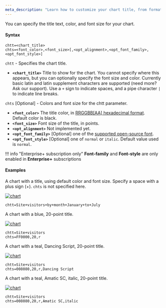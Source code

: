 ```yaml
---
meta_description: "Learn how to customize your chart title, from format to alignement."
---
```

You can specify the title text, color, and font size for your chart.

#### Syntax

```
chtt=<chart_title>
chts=<font_color>,<font_size>[,<opt_alignment>,<opt_font_family>,<opt_font_style>]
```

`chtt` - Specifies the chart title.

- **`<chart_title>`** Title to show for the chart. You cannot specify where this appears, but you can optionally specify the font size and color. Currently basic latin and latin supplement characters are supported (need more? Ask our support). Use a `+` sign to indicate spaces, and a pipe character ` | ` to indicate line breaks.

`chts` [Optional] - Colors and font size for the chtt parameter.

- **`<font_color>`** The title color, in [RRGGBB[AA] hexadecimal format](/reference/color-format). Default color is black.
- **`<font_size>`** Font size of the title, in points.
- **`<opt_alignment>`** Not implemented yet.
- **`<opt_font_family>`** [Optional] one of the [supported open-source font](/reference/chart-font/#supported-open-source-fonts).
- **`<opt_font_style>`** [Optional] one of `normal` or `italic`. Default value used is `normal`.

!!! info "Enterprise+ subscription only"
    **Font-family** and **Font-style** are only enabled in **Enterprise+** subscriptions

<!-- - **`<opt_alignment>`** [Optional] Alignment of the title. Choose one of the following case-sensitive string values: "l" (left), "c" (centered) "r" (right). Default is "c". -->

#### Examples

A chart with a title, using default color and font size. Specify a space with a plus sign (+). `chts` is not specified here.

[![chart](https://image-charts.com/chart?chbh=22%2C4&chco=FF6B6B%2CC44D58&chd=s%3AYUVmw1%2Cwellow&chs=700x200&cht=bvs&chtt=Site%20visitors%20by%20month%7CJanuary%20to%20July&icac=documentation&ichm=244131d1ae07bbd376c78f71c3c80aeca5d8feba2d93bb8bec0ba3f00596ba38)](https://editor.image-charts.com/chart?chbh=22%2C4&chco=FF6B6B%2CC44D58&chd=s%3AYUVmw1%2Cwellow&chs=700x200&cht=bvs&chtt=Site%20visitors%20by%20month%7CJanuary%20to%20July&icac=documentation&ichm=244131d1ae07bbd376c78f71c3c80aeca5d8feba2d93bb8bec0ba3f00596ba38)

```
chtt=Site+visitors+by+month+January+to+July
```

A chart with a blue, 20-point title.

[![chart](https://image-charts.com/chart?chbh=22%2C4&chco=4ECDC4%2CC7F464&chd=s%3AYUVmw1%2Cwellow&chs=700x200&cht=bvs&chts=556270%2C20%2Cr&chtt=Site%20visitors&icac=documentation&ichm=5d2d3730940204c67b0a5c168e6f05c928f23830e7b9646dfc9206e7f8f5d610)](https://editor.image-charts.com/chart?chbh=22%2C4&chco=4ECDC4%2CC7F464&chd=s%3AYUVmw1%2Cwellow&chs=700x200&cht=bvs&chts=556270%2C20%2Cr&chtt=Site%20visitors&icac=documentation&ichm=5d2d3730940204c67b0a5c168e6f05c928f23830e7b9646dfc9206e7f8f5d610)


```
chtt=Site+visitors
chts=FF0000,20,r
```

A chart with a teal, Dancing Script, 20-point title.

[![chart](https://image-charts.com/chart?chbh=22%2C4&chco=4ECDC4%2CC7F464&chd=s%3AYUVmw1%2Cwellow&chs=700x200&cht=bvs&chts=008080%2C20%2Cr%2CDancing%20Script&chtt=Site%20visitors&icac=documentation&icretina=1&ichm=8b55c3e6f48cba2655aa7d6f79ca28a1ad4fa8165ead6d2d7daa2603f52255f9)](https://editor.image-charts.com/chart?chbh=22%2C4&chco=4ECDC4%2CC7F464&chd=s%3AYUVmw1%2Cwellow&chs=700x200&cht=bvs&chts=008080%2C20%2Cr%2CDancing%20Script&chtt=Site%20visitors&icac=documentation&icretina=1&ichm=8b55c3e6f48cba2655aa7d6f79ca28a1ad4fa8165ead6d2d7daa2603f52255f9)


```
chtt=Site+visitors
chts=008080,20,r,Dancing Script
```

A chart with a teal, Amatic SC, italic, 20-point title.

[![chart](https://image-charts.com/chart?chbh=22%2C4&chco=4ECDC4%2CC7F464&chd=s%3AYUVmw1%2Cwellow&chs=700x200&cht=bvs&chts=008080%2C20%2Cr%2CAmatic%20SC%2Citalic&chtt=Site%20visitors&icac=documentation&icretina=1&ichm=51ed136af930ed9f677b9cdfb0f497e50a965527f93e109e27ef2364922b9237)](https://editor.image-charts.com/chart?chbh=22%2C4&chco=4ECDC4%2CC7F464&chd=s%3AYUVmw1%2Cwellow&chs=700x200&cht=bvs&chts=008080%2C20%2Cr%2CAmatic%20SC%2Citalic&chtt=Site%20visitors&icac=documentation&icretina=1&ichm=51ed136af930ed9f677b9cdfb0f497e50a965527f93e109e27ef2364922b9237)


```
chtt=Site+visitors
chts=008080,20,r,Amatic SC,italic
```
